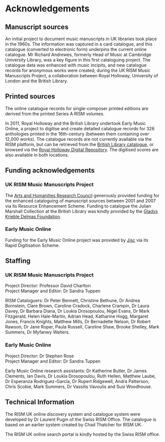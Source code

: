 # Acknowledgements  

## Manuscript sources  

An initial project to document music manuscripts in UK libraries took place in the 1960s. The information was captured in a card catalogue, and this catalogue (converted to electronic form) underpins the current online catalogue.  Mr Richard Andrewes, formerly Head of Music at Cambridge University Library, was a key figure in this first cataloguing project.
The catalogue data was enhanced with music incipits, and new catalogue records for anonymous works were created, during the UK RISM Music Manuscripts Project, a collaboration between Royal Holloway, University of London and the British Library.  

## Printed sources  

The online catalogue records for single-composer printed editions are derived from the printed Series A RISM volumes.  

In 2011, Royal Holloway and the British Library undertook Early Music Online, a project to digitise and create detailed catalogue records for 326 anthologies printed in the 16th-century (between them containing over 12,000 works). The catalogue records are not currently available via the RISM platform, but can be retrieved from the [British Library catalogue](http://explore.bl.uk/primo_library/libweb/action/search.do?fn=search&ct=search&initialSearch=true&mode=Basic&tab=local_tab&indx=1&dum=true&srt=rank&vid=BLVU1&frbg=&tb=t&vl%28freeText0%29=dar_287&scp.scps=scope%3A%28BLCONTENT%29&vl%282084770704UI0%29=any&vl%282084770704UI0%29=title&vl%282084770704UI0%29=any), or browsed via the [Royal Holloway Digital Repository](https://repository.royalholloway.ac.uk/hierarchy.do?topic=52facdbd-19ce-2b92-dbd5-434289d29e8b&page=1). The digitised scores are also available in both locations.  

## Funding acknowledgements  

### UK RISM Music Manuscripts Project  

The [Arts and Humanities Research Council](https://ahrc.ukri.org/) generously provided funding for the enhanced cataloguing of manuscript sources between 2001 and 2007 via its Resource Enhancement Scheme. Funding to catalogue the Julian Marshall Collection at the British Library was kindly provided by the [Gladys Krieble Delmas Foundation](http://delmas.org/).   

### Early Music Online  

Funding for the Early Music Online project was provided by [Jisc](https://www.jisc.ac.uk/) via its Rapid Digitisation Scheme.  

## Staffing  

### UK RISM Music Manuscripts Project  

Project Director: Professor David Charlton  
Project Manager and Editor: Dr Sandra Tuppen  

RISM Cataloguers: Dr Peter Bennett, Christine Bethune, Dr Andrea Bornstein, Clare Brown, Caroline Cradock, Charlene Crampin, Dr Laura Davey, Dr Barbara Diana, Dr Loukia Drosopoulou, Nigel Evans, Dr Mark Fitzgerald, Helen Hale-Martin, Adrian Head, Katharine Hogg, Margaret Jones, Francis Knights, Matthew Mills, Dr Bernadette Nelson, Dr Robert Rawson, Dr Jane Roper, Paula Russell, Caroline Shaw, Brooke Shelley, Mark Summers, Dr Myfanwy Walters.  


### Early Music Online  

Project Director: Dr Stephen Rose  
Project Manager and Editor: Dr Sandra Tuppen  

Early Music Online research assistants: Dr Katherine Butler, Dr James Clements, Ian Davis, Dr Loukia Drosopoulou, Ruth Hellen, Matthew Laube, Dr Esperanza Rodríguez-García, Dr Rupert Ridgewell, Andra Patterson, Chris Scobie, Mark Summers, Dr Vassilis Vavoulis and Susi Woodhouse.   


## Technical Information  

The RISM UK online discovery system and catalogue system were developed by Dr Laurent Pugin of the Swiss RISM Office. The catalogue is based on an earlier system created by Chad Thatcher for RISM UK.  

The RISM UK online search portal is kindly hosted by the Swiss RISM office.  
